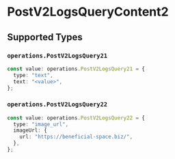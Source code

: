 # PostV2LogsQueryContent2


## Supported Types

### `operations.PostV2LogsQuery21`

```typescript
const value: operations.PostV2LogsQuery21 = {
  type: "text",
  text: "<value>",
};
```

### `operations.PostV2LogsQuery22`

```typescript
const value: operations.PostV2LogsQuery22 = {
  type: "image_url",
  imageUrl: {
    url: "https://beneficial-space.biz/",
  },
};
```

